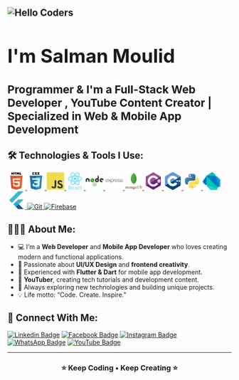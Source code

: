 <h2 align="left">
  <abc>
    <br>
<img src="https://github.com/SP-XD/SP-XD/blob/main/images/hellocoders_rounded.gif?raw=true" alt="Hello Coders" width="60%"/> <br>
<h1> I'm Salman Moulid</h1>
<h3>Programmer & I'm a Full-Stack Web Developer , YouTube Content Creator | Specialized in Web & Mobile App Development</h3>
  </abc>
</h2>
<h2 align="left">🛠️ Technologies & Tools I Use:</h2>
<p align="left">
  <!-- Web -->
  <a href="https://www.w3.org/html/" target="_blank"> 
    <img src="https://raw.githubusercontent.com/devicons/devicon/master/icons/html5/html5-original-wordmark.svg" alt="HTML5" width="40" height="40"/> 
  </a>
  <a href="https://www.w3schools.com/css/" target="_blank"> 
    <img src="https://raw.githubusercontent.com/devicons/devicon/master/icons/css3/css3-original-wordmark.svg" alt="CSS3" width="40" height="40"/> 
  </a>
  <a href="https://developer.mozilla.org/en-US/docs/Web/JavaScript" target="_blank"> 
    <img src="https://raw.githubusercontent.com/devicons/devicon/master/icons/javascript/javascript-original.svg" alt="JavaScript" width="40" height="40"/> 
  </a>
  <a href="https://reactjs.org/" target="_blank"> 
    <img src="https://raw.githubusercontent.com/devicons/devicon/master/icons/react/react-original-wordmark.svg" alt="React" width="40" height="40"/> 
  </a>
  <a href="https://nodejs.org" target="_blank"> 
    <img src="https://raw.githubusercontent.com/devicons/devicon/master/icons/nodejs/nodejs-original-wordmark.svg" alt="NodeJS" width="40" height="40"/> 
  </a>
  <a href="https://expressjs.com" target="_blank"> 
    <img src="https://raw.githubusercontent.com/devicons/devicon/master/icons/express/express-original-wordmark.svg" alt="ExpressJS" width="40" height="40"/> 
  </a>
  <a href="https://www.mongodb.com/" target="_blank"> 
    <img src="https://raw.githubusercontent.com/devicons/devicon/master/icons/mongodb/mongodb-original-wordmark.svg" alt="MongoDB" width="40" height="40"/> 
  </a>
  
  <!-- Programming Languages -->
  <a href="https://learn.microsoft.com/en-us/dotnet/csharp/" target="_blank"> 
    <img src="https://raw.githubusercontent.com/devicons/devicon/master/icons/csharp/csharp-original.svg" alt="C#" width="40" height="40"/> 
  </a>
  <a href="https://isocpp.org/" target="_blank"> 
    <img src="https://raw.githubusercontent.com/devicons/devicon/master/icons/cplusplus/cplusplus-original.svg" alt="C++" width="40" height="40"/> 
  </a>
  <a href="https://www.python.org/" target="_blank"> 
    <img src="https://raw.githubusercontent.com/devicons/devicon/master/icons/python/python-original.svg" alt="Python" width="40" height="40"/> 
  </a>
  <a href="https://dart.dev/" target="_blank"> 
    <img src="https://raw.githubusercontent.com/devicons/devicon/master/icons/dart/dart-original.svg" alt="Dart" width="40" height="40"/> 
  </a>
  <a href="https://flutter.dev/" target="_blank"> 
    <img src="https://raw.githubusercontent.com/devicons/devicon/master/icons/flutter/flutter-original.svg" alt="Flutter" width="40" height="40"/> 
  </a>

  <!-- Tools -->
  <a href="https://git-scm.com/" target="_blank"> 
    <img src="https://www.vectorlogo.zone/logos/git-scm/git-scm-icon.svg" alt="Git" width="40" height="40"/> 
  </a>
  <a href="https://firebase.google.com/" target="_blank"> 
    <img src="https://www.vectorlogo.zone/logos/firebase/firebase-icon.svg" alt="Firebase" width="40" height="40"/> 
  </a>
</p>

<h2 align="left">👨🏻‍💻 About Me:</h2>

- 💻 I’m a **Web Developer** and **Mobile App Developer** who loves creating modern and functional applications.  
- 🎨 Passionate about **UI/UX Design** and **frontend creativity**.  
- 📱 Experienced with **Flutter & Dart** for mobile app development.  
- 🎥 **YouTuber**, creating tech tutorials and development content.  
- 🚀 Always exploring new technologies and building unique projects.  
- 💡 Life motto: “Code. Create. Inspire.”  

<h2 align="left">🤝 Connect With Me:</h2>

[![Linkedin Badge](https://img.shields.io/badge/-Salman%20Moulid-blue?style=flat-square&logo=Linkedin&logoColor=white&link=https://www.linkedin.com/)](https://www.linkedin.com/)
[![Facebook Badge](https://img.shields.io/badge/-Salman%20Moulid-1877F2?style=flat-square&logo=facebook&logoColor=white&link=https://facebook.com/)](https://facebook.com/)
[![Instagram Badge](https://img.shields.io/badge/-@salmanmoulid-D7008A?style=flat-square&labelColor=D7008A&logo=Instagram&logoColor=white&link=https://www.instagram.com/)](https://www.instagram.com/)
[![WhatsApp Badge](https://img.shields.io/badge/-Chat%20on%20WhatsApp-25D366?style=flat-square&logo=whatsapp&logoColor=white&link=https://wa.me/)](https://wa.me/)
[![YouTube Badge](https://img.shields.io/badge/-Salman%20Moulid-red?style=flat-square&logo=youtube&logoColor=white&link=https://www.youtube.com/)](https://www.youtube.com/)

---

<h3 align="center">⭐ Keep Coding • Keep Creating ⭐</h3>
